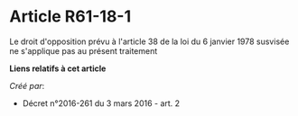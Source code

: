 # Article R61-18-1

Le droit d'opposition prévu à l'article 38 de la loi du 6 janvier 1978 susvisée ne s'applique pas au présent traitement

**Liens relatifs à cet article**

_Créé par_:

  - Décret n°2016-261 du 3 mars 2016 - art. 2
